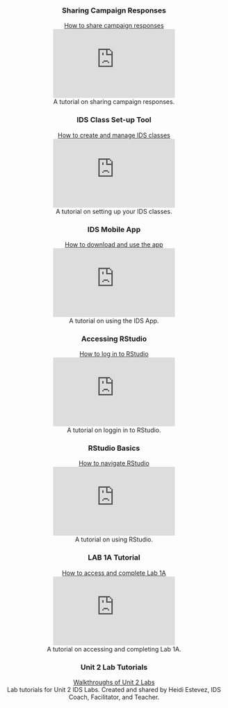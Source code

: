 <div align="center"><a name="Sharing Campaign Responses"></a>
<h3><strong>Sharing Campaign Responses</strong></h3>
<div align="center"><a href="https://www.youtube.com/watch?v=RLIOoLhakg8&t=4s" target="_blank" rel="noopener noreferrer">How to share campaign responses</a>
<div align="center"><iframe width="280" height="158" src="https://www.youtube.com/embed/RLIOoLhakg8" frameborder="0" allow="accelerometer; autoplay; clipboard-write; encrypted-media; gyroscope; picture-in-picture" allowfullscreen></iframe>
<div align="center">A tutorial on sharing campaign responses.

<div align="center"><a name="IDS Class Set-up Tool"></a>
<h3><strong>IDS Class Set-up Tool</strong></h3>
<div align="center"><a href="https://youtu.be/zWZ8JrAoP4k" target="_blank" rel="noopener noreferrer">How to create and manage IDS classes</a>
<div align="center"><iframe width="280" height="158" src="https://www.youtube.com/embed/zWZ8JrAoP4k" frameborder="0" allow="accelerometer; autoplay; encrypted-media; gyroscope; picture-in-picture" allowfullscreen></iframe>
<div align="center">A tutorial on setting up your IDS classes. 


<div align="center"><a name="IDS Mobile App"></a>
<h3><strong>IDS Mobile App</strong></h3>
<div align="center"><a href="https://youtu.be/GbR22R32mhU" target="_blank" rel="noopener noreferrer">How to download and use the app</a>
<div align="center"><iframe width="280" height="158" src="https://www.youtube.com/embed/GbR22R32mhU" frameborder="0" allow="accelerometer; autoplay; encrypted-media; gyroscope; picture-in-picture" allowfullscreen></iframe>
<div align="center">A tutorial on using the IDS App. 


<div align="center"><a name="Accessing RStudio"></a>
<h3><strong>Accessing RStudio</strong></h3>
<div align="center"><a href="https://youtu.be/UZnEj3k16s0" target="_blank" rel="noopener noreferrer">How to log in to RStudio</a>
<div align="center"><iframe width="280" height="158" src="https://www.youtube.com/embed/UZnEj3k16s0" frameborder="0" allow="accelerometer; autoplay; encrypted-media; gyroscope; picture-in-picture" allowfullscreen></iframe>
<div align="center">A tutorial on loggin in to RStudio. 

<div align="center"><a name="RStudio Basics"></a>
<h3><strong>RStudio Basics</strong></h3>
<div align="center"><a href="https://youtu.be/WkxCfaol3pE" target="_blank" rel="noopener noreferrer">How to navigate RStudio</a>
<div align="center"><iframe width="280" height="158" src="https://www.youtube.com/embed/WkxCfaol3pE" frameborder="0" allow="accelerometer; autoplay; encrypted-media; gyroscope; picture-in-picture" allowfullscreen></iframe>
<div align="center">A tutorial on using RStudio.


<div align="center"><a name="LAB 1A Tutorial"></a>
<h3><strong>LAB 1A Tutorial</strong></h3>
<div align="center"><a href="https://youtu.be/v3qPfE4ruQA" target="_blank" rel="noopener noreferrer">How to access and complete Lab 1A</a>
<div align="center"><iframe width="280" height="158" src="https://www.youtube.com/embed/v3qPfE4ruQA" frameborder="0" allow="accelerometer; autoplay; encrypted-media; gyroscope; picture-in-picture" allowfullscreen></iframe>
<div align="center">A tutorial on accessing and completing Lab 1A.


<div align="center"><a name="Unit 2 Lab Tutorials"></a>
<h3><strong>Unit 2 Lab Tutorials</strong></h3>
<div align="center"><a href="https://www.youtube.com/channel/UC2z4JBS8Ql44YQYo41vRmrQ/videos" target="_blank" rel="noopener noreferrer">Walkthroughs of Unit 2 Labs</a>
<div align="center">Lab tutorials for Unit 2 IDS Labs. Created and shared by Heidi Estevez, IDS Coach, Facilitator, and Teacher.